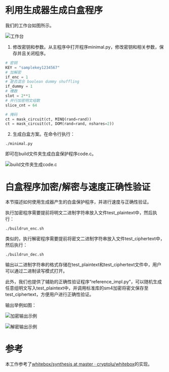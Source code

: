 # 利用生成器生成白盒程序
我们的工作台如图所示。

![工作台](https://cdn.nlark.com/yuque/0/2025/png/12713214/1743488666242-223d941e-3e6c-4217-b6f1-285336feab70.png)

1. 修改密钥和参数。从主程序中打开程序minimal.py，修改密钥和相关参数，保存并且关闭程序。

```python
# 密钥
KEY = "samplekey1234567"
# 加解密
if_enc = 1
# 是否混合 boolean dummy shuffling
if_dummy = 1
# 槽数
slot = 2**1
# 并行加密明文组数
slice_cnt = 64

# 掩码
ct = mask_circuit(ct, MINQ(rand=rand))
ct = mask_circuit(ct, DOM(rand=rand, nshares=2))
```

2. 生成白盒方案。在命令行执行：

`./minimal.py`

即可在build文件夹生成白盒保护程序code.c。

![build文件夹生成code.c](https://cdn.nlark.com/yuque/0/2025/png/12713214/1743488666186-fa9ebb06-bb3c-4da4-937c-5fd6b8bef8b3.png)



# 白盒程序加密/解密与速度正确性验证
本节描述如何使用生成器产生的白盒保护程序，并进行速度与正确性验证。

执行加密程序需要提前将明文二进制字符串放入文件test_plaintext中，然后执行：

`./buildrun_enc.sh`

类似的，执行解密程序需要提前将密文二进制字符串放入文件test_ciphertext中，然后执行：

`./buildrun_dec.sh`

输出以二进制字符串的格式存储在test_plaintext和test_ciphertext文件中，用户可以通过二进制读写模式打开。

此外，我们也提供了辅助的正确性验证程序“reference_impl.py”，可以随机生成任意组明文写入test_plaintext中，并调用标准库的sm4加密将密文保存至test_ciphertext，方便用户进行正确性验证。

输出举例如图：

![加密输出示例](https://cdn.nlark.com/yuque/0/2025/png/12713214/1743488666332-d9b448c5-d23f-460a-b7f0-6d998603607b.png)

![解密输出示例](https://cdn.nlark.com/yuque/0/2025/png/12713214/1743488666271-188aecb1-c1f9-442c-a684-04810d1376d6.png)

# 参考
本工作参考了[whitebox/synthesis at master · cryptolu/whitebox](https://github.com/cryptolu/whitebox/tree/master/synthesis)的实现。

